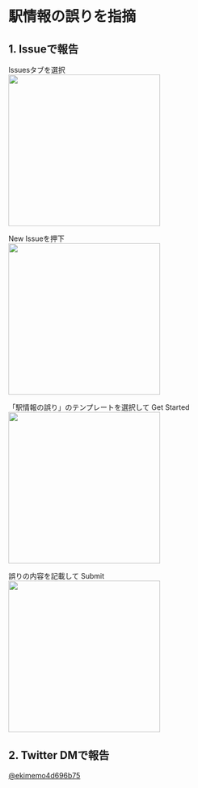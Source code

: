 # 駅情報の誤りを指摘

## 1. Issueで報告
Issuesタブを選択  
<img src="https://user-images.githubusercontent.com/25225028/170726400-6cb9ba30-88b7-41de-9563-404fde20ceb6.png" width="300">

New Issueを押下  
<img src="https://user-images.githubusercontent.com/25225028/170726781-a22c742e-6b91-4d81-a515-7bd71f9d255d.png" width="300">

「駅情報の誤り」のテンプレートを選択して Get Started  
<img src="https://user-images.githubusercontent.com/25225028/170727017-e3f3e507-1dfe-493e-9542-ae8e79c6e225.png" width="300">

誤りの内容を記載して Submit  
<img src="https://user-images.githubusercontent.com/25225028/170727426-92eddd7b-75eb-4b88-a8f5-f033b4959465.png" width="300">


## 2. Twitter DMで報告

[@ekimemo4d696b75](https://twitter.com/ekimemo4d696b75)
